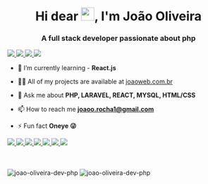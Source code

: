 <h1 align="center">Hi dear <img src="https://raw.githubusercontent.com/kaueMarques/kaueMarques/master/hi.gif" width="30px">, I'm João Oliveira</h1>
<h3 align="center">A full stack developer passionate about php</h3>

<a href="https://www.linkedin.com/in/joao-php/">
	<img src="https://img.shields.io/badge/LinkedIn-0077B5?style=for-the-badge&logo=linkedin&logoColor=white">
</a>
<a href="https://joaoweb.com.br/">
	<img src="https://img.shields.io/badge/Portfolio-FF5722?style=for-the-badge&logo=blogger&logoColor=white">
</a>
<a href="mailto:joaoo.rocha1@gmail.com">
	<img src="https://img.shields.io/badge/Gmail-D14836?style=for-the-badge&logo=gmail&logoColor=white">
</a>
<a href="https://whats.link/joaodevphp">
	<img src="https://img.shields.io/badge/WhatsApp-25D366?style=for-the-badge&logo=whatsapp&logoColor=white">
</a>

- 🌱 I’m currently learning - **React.js** 

- 👨‍💻 All of my projects are available at [joaoweb.com.br](https://joaoweb.com.br/)

- 💬 Ask me about **PHP, LARAVEL, REACT, MYSQL, HTML/CSS**

- 📫 How to reach me **joaoo.rocha1@gmail.com**

- ⚡ Fun fact **Oneye 😜**

<a href="">
	<img src="https://img.shields.io/badge/Laravel-FF2D20?style=for-the-badge&logo=laravel&logoColor=white">
</a>
<a href="">
	<img src="https://img.shields.io/badge/PHP-777BB4?style=for-the-badge&logo=php&logoColor=white">
</a>
<a href="">
	<img src="https://img.shields.io/badge/MySQL-00000F?style=for-the-badge&logo=mysql&logoColor=white">
</a>
<a href="">
	<img src="https://img.shields.io/badge/React-20232A?style=for-the-badge&logo=react&logoColor=61DAFB">
</a>
<a href="">
	<img src="https://img.shields.io/badge/HTML5-E34F26?style=for-the-badge&logo=html5&logoColor=white">
</a>
<a href="">
	<img src="https://img.shields.io/badge/CSS3-1572B6?style=for-the-badge&logo=css3&logoColor=white">
</a>
<a href="">
	<img src="https://img.shields.io/badge/Redux-593D88?style=for-the-badge&logo=redux&logoColor=white">
</a><br/><br/><br/><br/>


<div>
	<img src="https://github-readme-stats.vercel.app/api?username=joao-oliveira-dev-php&show_icons=true" alt="joao-oliveira-dev-php"/> 

<img src="https://github-readme-stats.vercel.app/api/top-langs/?username=joao-oliveira-dev-php&layout=compact&theme=radical&bg_color=30,0d0d0d,191919&title_color=fff&text_color=fff&icon_color=79ff97)](https://github.com/anuraghazra/github-readme-stats" alt="joao-oliveira-dev-php"/> 
</div>


